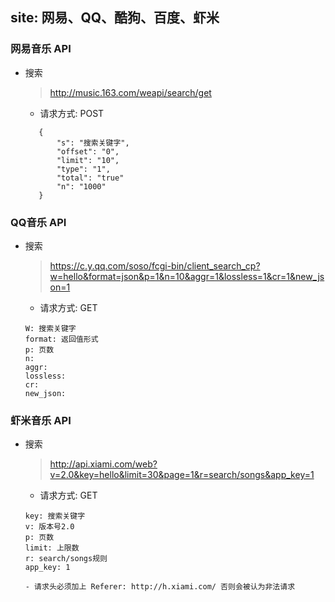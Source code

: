 ## site: 网易、QQ、酷狗、百度、虾米

### 网易音乐 API
- 搜索
   > http://music.163.com/weapi/search/get
    - 请求方式: POST
   ```aidl
      {
          "s": "搜索关键字",
          "offset": "0",
          "limit": "10",
          "type": "1",
          "total": "true"
          "n": "1000"
      }
   ```
     
     

 ### QQ音乐 API
 - 搜索
    > https://c.y.qq.com/soso/fcgi-bin/client_search_cp?w=hello&format=json&p=1&n=10&aggr=1&lossless=1&cr=1&new_json=1
     - 请求方式: GET
    ```aidl
    W: 搜索关键字
    format: 返回值形式    
    p: 页数
    n: 
    aggr:
    lossless:
    cr:
    new_json:
    ```
    
    
 
 ### 虾米音乐 API
 - 搜索
    > http://api.xiami.com/web?v=2.0&key=hello&limit=30&page=1&r=search/songs&app_key=1
     - 请求方式: GET
    ```aidl
    key: 搜索关键字
    v: 版本号2.0  
    p: 页数
    limit: 上限数
    r: search/songs规则
    app_key: 1

    - 请求头必须加上 Referer: http://h.xiami.com/ 否则会被认为非法请求
    ```